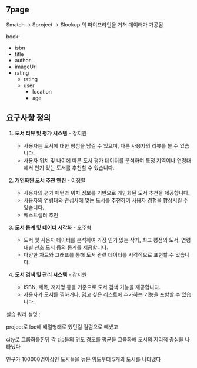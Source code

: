 
## 7page

$match -> $project -> $lookup 의 파이프라인을 거쳐 데이터가 가공됨


book:

- isbn
- title
- author
- imageUrl 
- rating
	- rating
	- user
		- location
		- age

## 요구사항 정의

1. **도서 리뷰 및 평가 시스템** - 강지원
    
    - 사용자는 도서에 대한 평점을 남길 수 있으며, 다른 사용자의 리뷰를 볼 수 있습니다.
    - 사용자 위치 및 나이에 따른 도서 평가 데이터를 분석하여 특정 지역이나 연령대에서 인기 있는 도서를 추천할 수 있습니다.

1. **개인화된 도서 추천 엔진** - 이정렬 
    
    - 사용자의 평가 패턴과 위치 정보를 기반으로 개인화된 도서 추천을 제공합니다.
    - 사용자의 연령대와 관심사에 맞는 도서를 추천하여 사용자 경험을 향상시킬 수 있습니다.
    - 베스트셀러 추천

1. **도서 통계 및 데이터 시각화** - 오주형 
    
    - 도서 및 사용자 데이터를 분석하여 가장 인기 있는 작가, 최고 평점의 도서, 연령대별 선호 도서 등의 통계를 제공합니다.
    - 다양한 차트와 그래프를 통해 도서 관련 데이터를 시각적으로 표현할 수 있습니다.
    
1. **도서 검색 및 관리 시스템** - 강지원
     
    - ISBN, 제목, 저자명 등을 기준으로 도서 검색 기능을 제공합니다.
    - 사용자가 도서를 찜하거나, 읽고 싶은 리스트에 추가하는 기능을 포함할 수 있습니다.





실습 쿼리 설명 : 

project로 loc에 배열형태로 있던걸 컬럼으로 빼냈고

city로 그룹화를한뒤 각 zip들의 위도 경도를 평균을 그룹화해 도시의 지리적 중심을 나타냈다

인구가 100000명이상인 도시들을 높은 위도부터 5개의 도시를 나타냈다